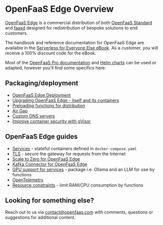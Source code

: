 # OpenFaaS Edge Overview

[OpenFaaS Edge](/deployment/edge) is a commercial distribution of both [OpenFaaS Standard](/docs/openfaas-pro/) and [faasd](https://github.com/openfaas/faasd) designed for redistribution of bespoke solutions to end customers.

The handbook and reference documentation for OpenFaaS Edge are available in the [Serverless for Everyone Else eBook](https://store.openfaas.com/l/serverless-for-everyone-else?layout=profile). As a customer, you will receive a 100% discount code for the eBook.

Most of the [OpenFaaS Pro documentation](/docs/openfaas-pro/) and [Helm charts](https://github.com/openfaas/faas-netes/tree/master/chart) can be used or adapted, however you'll find some specifics here:

## Packaging/deployment

* [OpenFaaS Edge Deployment](/deployment/edge)
* [Upgrading OpenFaaS Edge - itself and its containers](/deployment/edge/#upgrading-openfaas-edge)
* [Preloading functions for distribution](/edge/preloading.md)
* [Air Gap](/edge/airgap)
* [Custom DNS servers](/edge/custom-dns)
* [Improve container security with gVisor](/edge/gvisor)

## OpenFaaS Edge guides 

* [Services](/edge/services) - stateful containers defined in `docker-compose.yaml`
* [TLS](/edge/tls) - secure the gateway for requests from the Internet
* [Scale to Zero for OpenFaaS Edge](/edge/scale-to-zero)
* [Kafka Connector for OpenFaaS Edge](/edge/kafka-deployment)
* [GPU support for services](/edge/gpus) - package i.e. Ollama and an LLM for use by functions
* [OpenTelemetry](/edge/open-telemetry)
* [Resource constraints](/reference/yaml/#function-memorycpu-limits) - limit RAM/CPU consumption by functions

## Looking for something else?

Reach out to us via contact@openfaas.com with comments, questions or suggestions for additional content.

